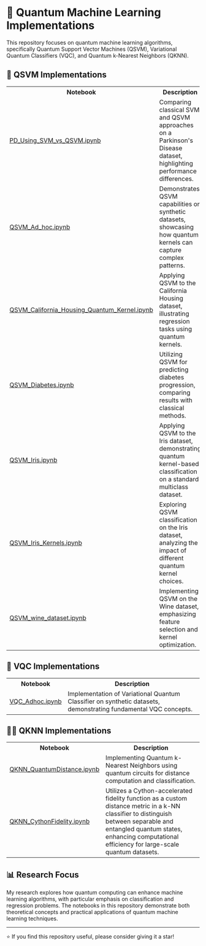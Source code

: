# 🧪 Quantum Machine Learning Implementations

This repository focuses on quantum machine learning algorithms, specifically Quantum Support Vector Machines (QSVM), Variational Quantum Classifiers (VQC), and Quantum k-Nearest Neighbors (QKNN).

## 🔬 QSVM Implementations

<table>
  <tr>
    <th>      Notebook</th>
    <th>Description</th>
  </tr>
  <tr>
    <td><a href="https://github.com/VikasGarg-Dir/Quantum_ML/blob/main/QSVM/PD_Using_SVM_vs_QSVM.ipynb">PD_Using_SVM_vs_QSVM.ipynb</a></td>
    <td>Comparing classical SVM and QSVM approaches on a Parkinson's Disease dataset, highlighting performance differences.</td>
  </tr>
  <tr>
    <td><a href="https://github.com/VikasGarg-Dir/Quantum_ML/blob/main/QSVM/QSVM_Ad_hoc.ipynb">QSVM_Ad_hoc.ipynb</a></td>
    <td>Demonstrates QSVM capabilities on synthetic datasets, showcasing how quantum kernels can capture complex patterns.</td>
  </tr>
  <tr>
    <td><a href="https://github.com/VikasGarg-Dir/Quantum_ML/blob/main/QSVM/QSVM_California_Housing_Quantum_Kernel.ipynb">QSVM_California_Housing_Quantum_Kernel.ipynb</a></td>
    <td>Applying QSVM to the California Housing dataset, illustrating regression tasks using quantum kernels.</td>
  </tr>
  <tr>
    <td><a href="https://github.com/VikasGarg-Dir/Quantum_ML/blob/main/QSVM/QSVM_Diabetes.ipynb">QSVM_Diabetes.ipynb</a></td>
    <td>Utilizing QSVM for predicting diabetes progression, comparing results with classical methods.</td>
  </tr>
  <tr> 
    <td><a href="https://github.com/VikasGarg-Dir/Quantum_ML/blob/main/QSVM/QSVM_Iris.ipynb">QSVM_Iris.ipynb</a></td> 
    <td>Applying QSVM to the Iris dataset, demonstrating quantum kernel-based classification on a standard multiclass dataset.</td>
  </tr>
  <tr>
    <td><a href="https://github.com/VikasGarg-Dir/Quantum_ML/blob/main/QSVM/QSVM_Iris_Kernels.ipynb">QSVM_Iris_Kernels.ipynb</a></td>
    <td>Exploring QSVM classification on the Iris dataset, analyzing the impact of different quantum kernel choices.</td>
  </tr>
  <tr>
    <td><a href="https://github.com/VikasGarg-Dir/Quantum_ML/blob/main/QSVM/QSVM_wine_dataset.ipynb">QSVM_wine_dataset.ipynb</a></td>
    <td>Implementing QSVM on the Wine dataset, emphasizing feature selection and kernel optimization.</td>
  </tr>
</table>

## 🧬 VQC Implementations

<table>
  <tr>
    <th>Notebook</th>
    <th>Description</th>
  </tr>
  <tr>
    <td><a href="https://github.com/VikasGarg-Dir/Quantum_ML/blob/main/VQC/VQC_Ad_hoc.ipynb">VQC_Adhoc.ipynb</a></td>
    <td>Implementation of Variational Quantum Classifier on synthetic datasets, demonstrating fundamental VQC concepts.</td>
  </tr>
</table>

## 🧑‍🔬 QKNN Implementations

<table>
  <tr>
    <th>Notebook</th>
    <th>Description</th>
  </tr>
  <tr>
    <td><a href="https://github.com/VikasGarg-Dir/Quantum_ML/blob/main/QKNN/QKNN_QuantumDistance.ipynb">QKNN_QuantumDistance.ipynb</a></td>
    <td>Implementing Quantum k-Nearest Neighbors using quantum circuits for distance computation and classification.</td>
  </tr>
  <tr> 
    <td><a href="https://github.com/VikasGarg-Dir/Quantum_ML/blob/main/QKNN/QKNN_CythonFidelity.ipynb">QKNN_CythonFidelity.ipynb</a></td>          <td>Utilizes a Cython-accelerated fidelity function as a custom distance metric in a k-NN classifier to distinguish between separable and entangled quantum states, enhancing computational efficiency for large-scale quantum datasets.</td>
  </tr>
</table>

## 📊 Research Focus

My research explores how quantum computing can enhance machine learning algorithms, with particular emphasis on classification and regression problems. The notebooks in this repository demonstrate both theoretical concepts and practical applications of quantum machine learning techniques.

---

⭐ If you find this repository useful, please consider giving it a star!
